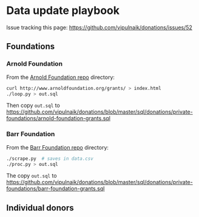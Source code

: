 # Data update playbook

Issue tracking this page: https://github.com/vipulnaik/donations/issues/52

## Foundations

### Arnold Foundation

From the [Arnold Foundation repo](https://github.com/riceissa/arnold-foundation-grants) directory:

```bash
curl http://www.arnoldfoundation.org/grants/ > index.html
./loop.py > out.sql
```

Then copy `out.sql` to https://github.com/vipulnaik/donations/blob/master/sql/donations/private-foundations/arnold-foundation-grants.sql

### Barr Foundation

From the [Barr Foundation repo](https://github.com/riceissa/barr-foundation) directory:

```bash
./scrape.py  # saves in data.csv
./proc.py > out.sql
```

The copy `out.sql` to https://github.com/vipulnaik/donations/blob/master/sql/donations/private-foundations/barr-foundation-grants.sql

## Individual donors
